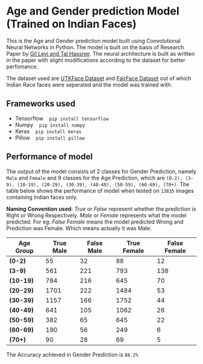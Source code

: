 # Age and Gender prediction Model (Trained on Indian Faces)

This is the Age and Gender prediction model built using Convolutional Neural Networks in Python.
The model is built on the basis of Research Paper by [Gil Levi and Tal Hassner](https://talhassner.github.io/home/publication/2015_CVPR "Age and Gender Classification Using Convolutional Neural Networks"). The neural architecture is built as written in the paper with slight modifications according to the dataset for better perfomance.

The dataset used are [UTKFace Dataset](https://susanqq.github.io/UTKFace/ "Large Scale Face Dataset") and [FairFace Dataset](https://arxiv.org/abs/1908.04913 "FairFace: Face Attribute Dataset for Balanced Race, Gender, and Age") out of which Indian Race faces were seperated and the model was trained with.



## Frameworks used

-   Tensorflow &nbsp;&nbsp; `pip install tensorflow`
-   Numpy &nbsp;&nbsp; `pip install numpy`
-   Keras &nbsp;&nbsp; `pip install keras`
-   Pillow &nbsp;&nbsp; `pip install pillow`

## Performance of model

The output of the model consists of 2 classes for Gender Prediction, namely `Male` and `Female` and 9 classes for the Age Prediction, which are `(0-2), (3-9), (10-19), (20-29), (30-39), (40-49), (50-59), (60-69), (70+)`. The table below shows the performance of model when tested on `13835` images containing Indian faces only.

**Naming Convention used**: _True_ or _False_ represent whether the prediction is Right or Wrong Respectively. _Male_ or _Female_ represents what the model predicted.
For eg: _False Female_ means the model predicted Wrong and Prediction was Female. Which means actually it was Male.

| Age Group   | True Male | False Male | True Female | False Female |
| ----------- | --------- | ---------- | ----------- | ------------ |
| **(0-2)**   | 55        | 32         | 88          | 12           |
| **(3-9)**   | 561       | 221        | 793         | 138          |
| **(10-19)** | 784       | 216        | 645         | 70           |
| **(20-29)** | 1701      | 222        | 1484        | 53           |
| **(30-39)** | 1157      | 166        | 1752        | 44           |
| **(40-49)** | 641       | 105        | 1062        | 26           |
| **(50-59)** | 382       | 65         | 645         | 22           |
| **(60-69)** | 190       | 56         | 249         | 6            |
| **(70+)**   | 90        | 28         | 69          | 5            |

The Accuracy achieved in Gender Prediction is `88.2%`
